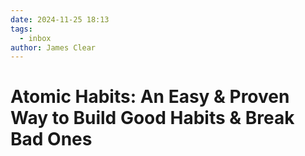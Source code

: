 ```yaml
---
date: 2024-11-25 18:13
tags:
  - inbox
author: James Clear
---
```


# Atomic Habits: An Easy & Proven Way to Build Good Habits & Break Bad Ones


